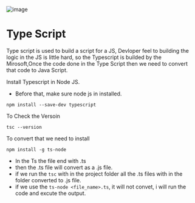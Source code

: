 ![image](https://github.com/user-attachments/assets/7aec5b8f-cb54-4e55-a708-13f54d649656)


# Type Script

Type script is used to build a script for a JS, Devloper feel to building the logic in the JS is little hard, 
so the Typescript is builded by the Mirosoft,Once the code done in the Type Script then we need to convert that code to
Java Script.


Install Typescript in Node JS.

  - Before that, make sure node js in installed.

  ``` npm install --save-dev typescript ```

  To Check the Versoin

  ``` tsc --version ```

To convert that we need to install 

``` npm install -g ts-node ```


 - In the Ts the file end with .ts
 - then the .ts file will convert as a .js file.
 - if we run the ``` tsc ``` with in the project folder all the .ts files with in the folder converted to .js file.
 - if we use the ``` ts-node <file_name>.ts ```, it will not convet, i will run the code and excute the output.
   

